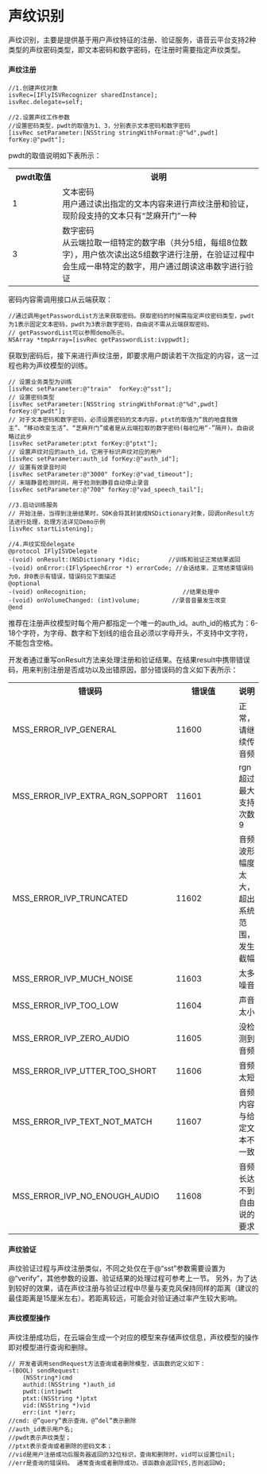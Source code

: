 # 声纹识别

声纹识别，主要是提供基于用户声纹特征的注册、验证服务，语音云平台支持2种类型的声纹密码类型，即文本密码和数字密码，在注册时需要指定声纹类型。

#### 声纹注册

    //1.创建声纹对象
    isvRec=[IFlyISVRecognizer sharedInstance];
    isvRec.delegate=self;   

    //2.设置声纹工作参数
    //设置密码类型，pwdt的取值为1、3，分别表示文本密码和数字密码
    [isvRec setParameter:[NSString stringWithFormat:@"%d",pwdt] forKey:@"pwdt"];



pwdt的取值说明如下表所示：

<table>
<tr><th width="20%">pwdt取值</th><th>说明</th></tr>
<tr><td>1</td><td>文本密码<br>用户通过读出指定的文本内容来进行声纹注册和验证，现阶段支持的文本只有“芝麻开门”一种</td></tr>
<tr><td>3</td><td>数字密码<br>从云端拉取一组特定的数字串（共分5组，每组8位数字），用户依次读出这5组数字进行注册，在验证过程中会生成一串特定的数字，用户通过朗读这串数字进行验证</td></tr>
</table>

密码内容需调用接口从云端获取：

    //通过调用getPasswordList方法来获取密码。获取密码的时候需指定声纹密码类型，pwdt为1表示固定文本密码，pwdt为3表示数字密码，自由说不需从云端获取密码。
    // getPasswordList可以参照demo所示。
    NSArray *tmpArray=[isvRec getPasswordList:ivppwdt];

获取到密码后，接下来进行声纹注册，即要求用户朗读若干次指定的内容，这一过程也称为声纹模型的训练。

    // 设置业务类型为训练
    [isvRec setParameter:@"train"  forKey:@"sst"];
    // 设置密码类型
    [isvRec setParameter:[NSString stringWithFormat:@"%d",pwdt] forKey:@"pwdt"];
    // 对于文本密码和数字密码，必须设置密码的文本内容，ptxt的取值为“我的地盘我做主”、“移动改变生活”、“芝麻开门”或者是从云端拉取的数字密码(每8位用“-”隔开)。自由说略过此步
    [isvRec setParameter:ptxt forKey:@"ptxt"];
    // 设置声纹对应的auth_id，它用于标识声纹对应的用户
    [isvRec setParameter:auth_id forKey:@"auth_id"];
    // 设置有效录音时间
    [isvRec setParameter:@"3000" forKey:@"vad_timeout"];
    // 末端静音检测时间，用于检测到静音自动停止录音
    [isvRec setParameter:@"700" forKey:@"vad_speech_tail"];

    //3.启动训练服务
    // 开始注册，当得到注册结果时，SDK会将其封装成NSDictionary对象，回调onResult方法进行处理，处理方法详见Demo示例
    [isvRec startListening];

    //4.声纹实现delegate
    @protocol IFlyISVDelegate
    -(void) onResult:(NSDictionary *)dic;        //训练和验证正常结果返回
    -(void) onError:(IFlySpeechError *) errorCode; //会话结束，正常结束错误码为0，非0表示有错误，错误码见下面描述
    @optional
    -(void) onRecognition;                           //结果处理中
    -(void) onVolumeChanged: (int)volume;         //录音音量发生改变
    @end

推荐在注册声纹模型时每个用户都指定一个唯一的auth_id。auth_id的格式为：6-18个字符，为字母、数字和下划线的组合且必须以字母开头，不支持中文字符，不能包含空格。

开发者通过重写onResult方法来处理注册和验证结果。在结果result中携带错误码，用来判别注册是否成功以及出错原因，部分错误码的含义如下表所示：

<table>
<tr><th width="40%">错误码</th><th width="30%">错误值</th><th>说明</th></tr>
<tr><td>MSS_ERROR_IVP_GENERAL</td><td>11600</td><td>正常，请继续传音频</td></tr>
<tr><td>MSS_ERROR_IVP_EXTRA_RGN_SOPPORT</td><td>11601</td><td>rgn超过最大支持次数9</td></tr>
<tr><td>MSS_ERROR_IVP_TRUNCATED</td><td>11602</td><td>音频波形幅度太大，超出系统范围，发生截幅</td></tr>
<tr><td>MSS_ERROR_IVP_MUCH_NOISE</td><td>11603</td><td>太多噪音</td></tr>
<tr><td>MSS_ERROR_IVP_TOO_LOW</td><td>11604</td><td>声音太小</td></tr>
<tr><td>MSS_ERROR_IVP_ZERO_AUDIO</td><td>11605</td><td>没检测到音频</td></tr>
<tr><td>MSS_ERROR_IVP_UTTER_TOO_SHORT</td><td>11606</td><td>音频太短</td></tr>
<tr><td>MSS_ERROR_IVP_TEXT_NOT_MATCH</td><td>11607</td><td>音频内容与给定文本不一致</td></tr>
<tr><td>MSS_ERROR_IVP_NO_ENOUGH_AUDIO</td><td>11608</td><td>音频长达不到自由说的要求</td></tr>
</table>

#### 声纹验证

声纹验证过程与声纹注册类似，不同之处仅在于@“sst”参数需要设置为@“verify”，其他参数的设置、验证结果的处理过程可参考上一节。
另外，为了达到较好的效果，请在声纹注册与验证过程中尽量与麦克风保持同样的距离（建议的最佳距离是15厘米左右）。若距离较远，可能会对验证通过率产生较大影响。

#### 声纹模型操作

声纹注册成功后，在云端会生成一个对应的模型来存储声纹信息，声纹模型的操作即对模型进行查询和删除。

    // 开发者调用sendRequest方法查询或者删除模型，该函数的定义如下：
    -(BOOL) sendRequest:
        (NSString*)cmd                         
        authid:(NSString *)auth_id   
        pwdt:(int)pwdt 
        ptxt:(NSString *)ptxt 
        vid:(NSString *)vid 
        err:(int *)err;
    //cmd: @”query”表示查询，@”del”表示删除
    //auth_id表示用户名;
    //pwdt表示声纹类型；
    //ptxt表示查询或者删除的密码文本；
    //vid是用户注册成功后服务器返回的32位标识，查询和删除时，vid可以设置位nil;
    //err是查询的错误码。 通常查询或者删除成功，该函数会返回YES,否则返回NO;

